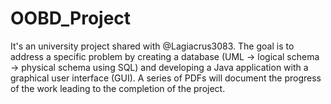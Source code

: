 # OOBD_Project
It's an university project shared with @Lagiacrus3083. The goal is to address a specific problem by creating a database (UML -> logical schema -> physical schema using SQL) and developing a Java application with a graphical user interface (GUI). A series of PDFs will document the progress of the work leading to the completion of the project.
